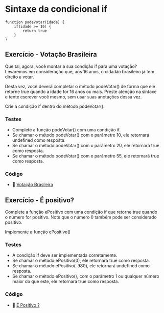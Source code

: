# Sintaxe da condicional if

```
function podeVotar(idade) {
    if(idade >= 16) {
        return true
    }
}
```

## Exercício - Votação Brasileira
Que tal, agora, você montar a sua condição if para uma votação? Levaremos em consideração que, aos 16 anos, o cidadão brasileiro já tem direito a votar.

Desta vez, você deverá completar o método podeVotar() de forma que ele retorne true quando a idade for 16 anos ou mais. Preste atenção na sintaxe e tente escrever você mesmo, sem usar suas anotações dessa vez.

Crie a condição if dentro do método podeVotar().

### Testes
- Complete a função podeVotar() com uma condição if.
- Se chamar o método podeVotar() com o parâmetro 10, ele retornará undefined como resposta.
- Se chamar o método podeVotar() com o parâmetro 20, ele retornará true como resposta.
- Se chamar o método podeVotar() com o parâmetro 55, ele retornará true como resposta.

### Código

- 🔗 [Votação Brasileira](./votacaoBrasileira.js)

## Exercício - É positivo?
Complete a função ePositivo com uma condição if que retorne true quando o número for positivo. Note que o número 0 também pode ser considerado positivo.

Implemente a função ePositivo()

### Testes 
- A condição if deve ser implementada corretamente.
- Se chamar o método ePositivo(0), ele retornará true como resposta.
- Se chamar o método ePositivo(-980), ele retornará undefined como resposta.
- Se chamar o método ePositivo(), com o parâmetro 1 ou qualquer número maior do que este, ele retornará true como resposta.

### Código 

- 🔗 [É Positivo ?](./ehPositivo.js)